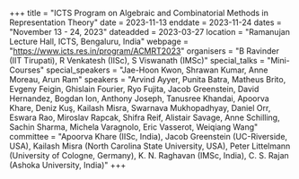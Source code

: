 +++
title = "ICTS Program on Algebraic and Combinatorial Methods in Representation Theory"
date = 2023-11-13
enddate = 2023-11-24
dates = "November 13 - 24, 2023"
dateadded = 2023-03-27
location = "Ramanujan Lecture Hall, ICTS, Bengaluru, India"
webpage = "https://www.icts.res.in/program/ACMRT2023"
organisers = "B Ravinder (IIT Tirupati), R Venkatesh (IISc), S Viswanath (IMSc)"
special_talks = "Mini-Courses"
special_speakers = "Jae-Hoon Kwon, Shrawan Kumar, Anne Moreau, Arun Ram"
speakers = "Arvind Ayyer, Punita Batra, Matheus Brito, Evgeny Feigin, Ghislain Fourier, Ryo Fujita, Jacob Greenstein, David Hernandez, Bogdan Ion, Anthony Joseph, Tanusree Khandai, Apoorva Khare, Deniz Kuş, Kailash Misra, Swarnava Mukhopadhyay, Daniel Orr, Eswara Rao, Miroslav Rapcak, Shifra Reif, Alistair Savage, Anne Schilling, Sachin Sharma, Michela Varagnolo, Eric Vasserot, Weiqiang Wang"
committee = "Apoorva Khare (IISc, India), Jacob Greenstein (UC-Riverside, USA), Kailash Misra (North Carolina State University, USA), Peter Littelmann (University of Cologne, Germany), K. N. Raghavan (IMSc, India), C. S. Rajan (Ashoka University, India)"
+++
